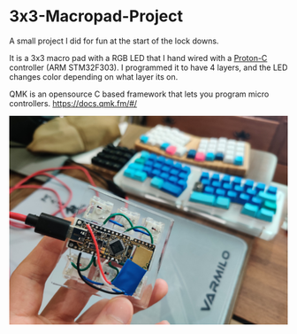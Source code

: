 # 3x3-Macropad-Project
A small project I did for fun at the start of the lock downs.

It is a 3x3 macro pad with a RGB LED that I hand wired with a [Proton-C](https://qmk.fm/proton-c/) controller (ARM STM32F303).
I programmed it to have 4 layers, and the LED changes color depending on what layer its on.

QMK is an opensource C based framework that lets you program micro controllers. https://docs.qmk.fm/#/

![3x3 Hand Wired Mechanical Macropad](/3x3%20with%20STM32%20and%202812%20RGB%20LED%20small.jpg)
